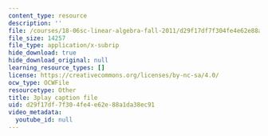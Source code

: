 ```yaml
---
content_type: resource
description: ''
file: /courses/18-06sc-linear-algebra-fall-2011/d29f17df7f304fe4e62e88a1da38ec91_lpnY5QVjU5w.srt
file_size: 14257
file_type: application/x-subrip
hide_download: true
hide_download_original: null
learning_resource_types: []
license: https://creativecommons.org/licenses/by-nc-sa/4.0/
ocw_type: OCWFile
resourcetype: Other
title: 3play caption file
uid: d29f17df-7f30-4fe4-e62e-88a1da38ec91
video_metadata:
  youtube_id: null
---
```

